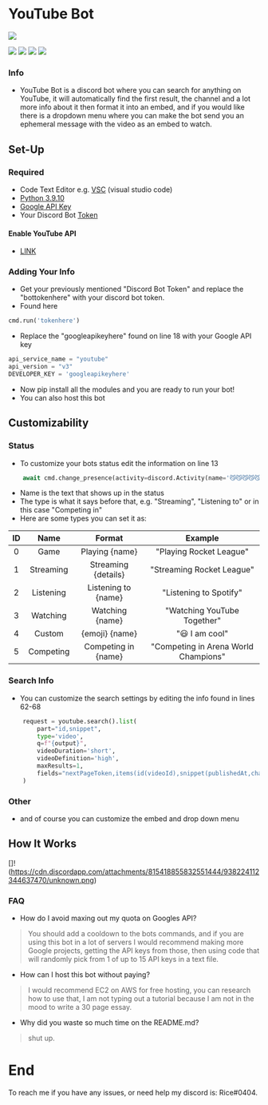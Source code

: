 # YouTube Bot

![](https://cdn.discordapp.com/attachments/815418855832551444/938217748314619934/image_2022-02-01_161812-removebg-preview_2.png)

![](https://img.shields.io/github/stars/Riceblade/YouTube-Discord-Bot.svg) ![](https://img.shields.io/github/forks/Riceblade/YouTube-Discord-Bot.svg) ![](https://img.shields.io/github/release/Riceblade/YouTube-Discord-Bot.svg) ![](https://img.shields.io/github/issues/Riceblade/YouTube-Discord-Bot.svg)

### Info

- YouTube Bot is a discord bot where you can search for anything on YouTube, it will automatically find the first result, the channel and a lot more info about it then format it into an embed, and if you would like there is a dropdown menu where you can make the bot send you an ephemeral message with the video as an embed to watch.

## Set-Up

### Required
- Code Text Editor e.g. [VSC](https://code.visualstudio.com/download) (visual studio code)
- [Python 3.9.10](https://www.python.org/downloads/release/python-3910/)
- [Google API Key](https://developers.google.com/youtube/v3/getting-started)
- Your Discord Bot [Token](https://discord.com/developers/applications)
#### Enable YouTube API 
- [LINK](https://developers.google.com/youtube/v3)
### Adding Your Info
- Get your previously mentioned "Discord Bot Token" and replace the "bottokenhere" with your discord bot token.
- Found here
```python
cmd.run('tokenhere')
```
- Replace the "googleapikeyhere" found on line 18 with your Google API key
```python
api_service_name = "youtube"
api_version = "v3"
DEVELOPER_KEY = 'googleapikeyhere'
```
- Now pip install all the modules and you are ready to run your bot!
- You can also host this bot
## Customizability
### Status
- To customize your bots status edit the information on line 13
```python
    await cmd.change_presence(activity=discord.Activity(name='😼😼😼😼😼', type=5))
```
- Name is the text that shows up in the status
- The type is what it says before that, e.g. "Streaming", "Listening to" or in this case "Competing in"
- Here are some types you can set it as:

| ID  | Name  | Format | Example |
| :------------: |:---------------:| :-----:| :-------:|
| 0 | Game | Playing {name} | "Playing Rocket League"
| 1 | Streaming |  Streaming {details} | "Streaming Rocket League"
| 2 | Listening	| Listening to {name} | "Listening to Spotify"
| 3 | Watching | Watching {name} | "Watching YouTube Together"
| 4 | Custom | {emoji} {name} | ":smiley: I am cool"
| 5 | Competing | Competing in {name} | "Competing in Arena World Champions"
### Search Info
- You can customize the search settings by editing the info found in lines 62-68
```python
    request = youtube.search().list(
        part="id,snippet",
        type='video',
        q=f"{output}",
        videoDuration='short',
        videoDefinition='high',
        maxResults=1,
        fields="nextPageToken,items(id(videoId),snippet(publishedAt,channelId,channelTitle,title,description))"
    )
```
### Other
- and of course you can customize the embed and drop down menu
## How It Works

[]!(https://cdn.discordapp.com/attachments/815418855832551444/938224112344637470/unknown.png)
### FAQ
- How do I avoid maxing out my quota on Googles API?
> You should add a cooldown to the bots commands, and if you are using this bot in a lot of servers I would recommend making more Google projects, getting the API keys from those, then using code that will randomly pick from 1 of up to 15 API keys in a text file.
- How can I host this bot without paying?
> I would recommend EC2 on AWS for free hosting, you can research how to use that, I am not typing out a tutorial because I am not in the mood to write a 30 page essay.
- Why did you waste so much time on the README.md?
>shut up.


# End
To reach me if you have any issues, or need help my discord is: Rice#0404.
